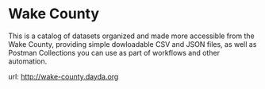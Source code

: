 # Wake County

This is a catalog of datasets organized and made more accessible from the Wake County, providing simple dowloadable CSV and JSON files, as well as Postman Collections you can use as part of workflows and other automation.

url: http://wake-county.dayda.org

